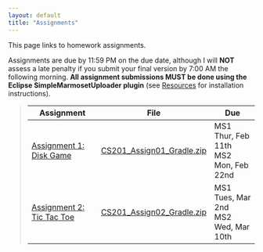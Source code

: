```yaml
---
layout: default
title: "Assignments"
---
```


This page links to homework assignments.

Assignments are due by 11:59 PM on the due date, although I will **NOT** assess a late penalty if you submit your final version by 7:00 AM the following morning. **All assignment submissions MUST be done using the Eclipse SimpleMarmosetUploader plugin** (see [Resources](../resources/index.html) for installation instructions).


> Assignment | File | Due
> ---------- | ---- | ---
> [Assignment 1: Disk Game](assign01.html) | [CS201\_Assign01\_Gradle.zip](CS201_Assign01_Gradle.zip) | MS1 Thur, Feb 11th<br>MS2 Mon, Feb 22nd
> [Assignment 2: Tic Tac Toe](assign02.html) | [CS201\_Assign02\_Gradle.zip](CS201_Assign02_Gradle.zip) | MS1 Tues, Mar 2nd<br>MS2 Wed, Mar 10th

<!--
> [Assignment 2: Disk class](assign02.html) | [CS201\_Assign02\_Gradle.zip](CS201_Assign02_Gradle.zip) | Thur, Sept 17th
> [Assignment 3: Disks Game](assign03.html) | [CS201\_Assign03\_Gradle.zip](CS201_Assign03_Gradle.zip) | Mon, Sept 28th
> [Assignment 4: Klondike](assign04.html) |  [CS201\_Assign04_Gradle.zip](CS201_Assign04_Gradle.zip)  | MS1 Tues, Oct 13th<br>MS2 Mon, Oct 26th
> [Assignment 5: Mandelbrot Set Renderer](assign05.html) | [CS201\_Assign05\_Gradle.zip](CS201_Assign05_Gradle.zip) | MS1 due Tues, Nov 10th <br> MS2 due Tues, Nov 24th
-->